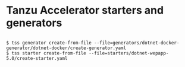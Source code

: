 # Tanzu Accelerator starters and generators

##
```
$ tss generator create-from-file --file=generators/dotnet-docker-generator/dotnet-docker/create-generator.yaml
$ tss starter create-from-file --file=starters/dotnet-wepapp-5.0/create-starter.yaml
```
